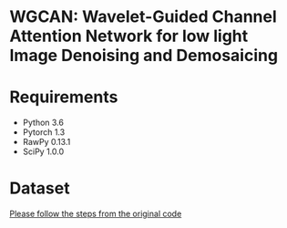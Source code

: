 # WGCAN: Wavelet-Guided Channel Attention Network for low light Image Denoising and Demosaicing

# Requirements
- Python 3.6
- Pytorch 1.3
- RawPy 0.13.1
- SciPy 1.0.0
# Dataset
[Please follow the steps from the original code](https://github.com/cchen156/Learning-to-See-in-the-Dark)


